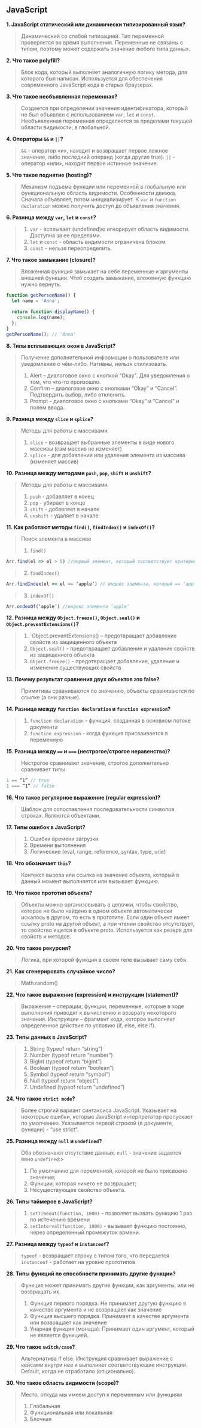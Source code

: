 ## JavaScript
**1. JavaScript статический или динамически типизированный язык?**
> Динамический со слабой типизацией. Тип переменной проверяется во время выполнения. Переменные не связаны с типом, поэтому может содержать значение любого типа данных.

**2. Что такое polyfill?**
> Блок кода, который выполняет аналогичную логику метода, для которого был написан. Используется для обеспечения современного JavaScript кода в старых браузерах. 

**3. Что такое необъявленная переменная?**
> Создается при определении значения идентификатора, который не был объявлен с использованием `var`, `let` и `const`. Необъявленная переменная определяется за пределами текущей области видимости, в глобальной.

**4. Операторы `&&` и `||`?**
> `&&` - оператор «и», находит и возвращает первое ложное значение, либо последний операнд (когда другие true). `||` - оператор «или», находит первое истинное значение. 

**5. Что такое поднятие (hosting)?**
> Механизм подъема функции или переменной в глобальную или функциональную область видимости. Особенности движка. Сначала объявляет, потом инициализирует. К `var` и `function declaration` можно получить доступ до объявления значения.  

**6. Разница между `var`, `let` и `const`?**
> 1. `var` - всплывает (undefined)ю игнорирует область видимости. Доступна за ее пределами.
> 2. `let` и `const` - область видимости ограничена блоком.
> 3. `const` - нельзя переопределить. 

**7. Что такое замыкание (closure)?**
> Вложенная функция замыкает на себе переменные и аргументы внешней функции. Чтоб создать замыкание, вложенную функцию нужно вернуть.
```javascript
function getPersonName() {
  let name = 'Anna';
  
  return function displayName() {
    console.log(name);
  };
}
getPersonName(); // 'Anna'
```

**8. Типы всплывающих окон в JavaScript?**
> Получение дополнительной информации о пользователе или уведомление о чём-либо. Нативны, нельзя стилизовать.
> 1. Alert – диалоговое окно с кнопкой “Okay”. Для уведомления о том, что что-то произошло.
> 2. Confirm – диалоговое окно с кнопками “Okay” и “Cancel”. Подтвердить выбор, либо отклонить. 
> 3. Prompt – диалоговое окно с кнопками “Okay” и “Cancel” и полем ввода. 

**9. Разница между `slice` и `splice`?**
> Методы для работы с массивами. 
> 1. `slice` - возвращает выбранные элементы в виде нового массивы (сам массив не изменяет)
> 2. `splice` - для добавления или удаления элемента из массива (изменяет массив)

**10. Разница между методами `push`, `pop`, `shift` и `unshift`?**
> Методы для работы с массивами. 
> 1. `push` - добавляет в конец
> 2. `pop` - убирает в конце
> 3. `shift` - добавляет в начале
> 4. `unshift` - удаляет в начале 

**11. Как работают методы `find()`, `findIndex()` и `indexOf()`?**
> Поиск элемента в массиве
> 1. `find()`
```javascript
Arr.find(el => el > 5) //первый элемент, который соответствует критерию
```
> 2. `findIndex()`
```javascript
Arr.findIndex(el => el == ‘apple’) // индекс элемента, который == ‘apple’
```
> 3. `indexOf()`
```javascript
Arr.ondexOf(‘apple’) //индекс элемента ‘apple’
```

**12. Разница между `Object.freeze()`, `Object.seal()` и `Object.preventExtensions()`?**
> 1. `Object.preventExtensions() – предотвращает добавление свойств из защищенного объекта
> 2. `Object.seal()` - предотвращает добавление и удаление свойств из защищенного объекта
> 3. `Object.freeze()` - предотвращает добавление, удаление и изменение существующих свойств

**13. Почему результат сравнения двух объектов это false?**
> Примитивы сравниваются по значению, объекты сравниваются по ссылке (а они разные).

**14. Разница между `function declaration` и `function expression`?**
> 1. `function declaration` - функция, созданная в основном потоке документа
> 2. `function expression` - когда функция присваивается в переменную

**15. Разница между `==` и `===` (нестрогое/строгое неравенство)?**
> Нестрогое сравнивает значение, строгое дополнительно сравнивает типы
```javascript
1 == “1” // true
1 === “1” // false
```

**16. Что такое регулярное выражение (regular expression)?**
> Шаблон для сопоставления последовательности символов строках. Являются объектами.

**17. Типы ошибок в JavaScript?**
> 1. Ошибки времени загрузки
> 2. Времени выполнения
> 3. Логические (eval, range, reference, syntax, type, urie)

**18. Что обозначает `this`?**
> Контекст вызова или ссылка на значение объекта, который в данный момент выполняется или вызывает функцию.

**19. Что такое прототип объекта?**
> Объекты можно организовывать в цепочки, чтобы свойство, которое не было найдено в одном объекте автоматически искалось в другом, то есть в прототипе. 
> Если один объект имеет ссылку proto на другой объект, а при чтении свойство отсутствует, то свойство ищется в объекте proto.
> Используется как резерв для свойств и методов. 

**20. Что такое рекурсия?**
> Логика, при которой функция в своем теле вызывает саму себя.

**21. Как сгенерировать случайное число?**
> Math.random()

**22. Что такое выражение (expression) и инструкции (statement)?**
> Выражение – операции, функции, переменные, которые в ходе выполнения приводят к вычислению и возврату некоторого значения.
> Инструкции – фрагмент кода, которое выполняет определенное действие по условию (if, else, else if).

**23. Типы данных в JavaScript?**
> 1. String (typeof return “string”)
> 2. Number (typeof return “number”)
> 3. BigInt (typeof return “bigint”)
> 4. Boolean (typeof return “boolean”)
> 5. Symbol (typeof return “symbol”)
> 6. Null (typeof return “object”)
> 7. Undefined (typeof return “undefined”)

**24. Что такое `strict mode`?**
> Более строгий вариант синтаксиса JavaScript. Указывает на некоторые ошибки, которые JavaScript интерпретатор пропускает по умолчанию. Указывается первой строкой (в документе, функции) - “use strict”.

**25. Разница между `null` и `undefined`?**
> Оба обозначают отсутствие данных.
> `null` - значение задается явно
> `undefined`:>
> 1. По умолчанию для переменной, которой не было присвоено значение; 
> 2. Функции, которая ничего не возвращает; 
> 3. Несуществующее свойство объекта.

**26. Типы таймеров в JavaScript?**
> 1. `setTimeout(function, 1000)` – позволяет вызвать функцию 1 раз по истечению времени
> 2. `setInterval(function, 1000)` - вызывает функцию постоянно, через определенный промежуток врмени.

**27. Разница между `typeof` и `instanceof`?**
> `typeof` - возвращает строку с типом того, что передается
> `instanceof` - работает на уровне прототипов

**28. Типы функций по способности принимать другие функции?**
> Функция может принимать другие функции, как аргументы, или не возвращать их.
> 1. Функция первого порядка. Не принимает другую функцию в качестве аргумента и не возвращает как значение 
> 2. Функция высшего порядка. Принимает в качестве аргумента или возвращает как значение
> 3. Унарная функция (монада). Принимает один аргумент, который не является функцией.

**29. Что такое `switch/case`?**
> Альтернатива if else. Инструкция сравнивает выражение с кейсами внутри нее и выполняет соответствующие инструкции. Default, когда не отработало (опционально).

**30. Что такое область видимости (scope)?**
> Место, откуда мы имеем доступ к переменным или функциям
> 1. Глобальная
> 2. Функциональная или локальная 
> 3. Блочная